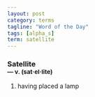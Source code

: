 ```yaml
---
layout: post
category: terms
tagline: "Word of the Day"
tags: [alpha_s]
term: satellite
---
```


<h3>Satellite<br/> <small>&mdash; v. (sat<span>&middot;</span>el<span>&middot;</span>lite)</small></h3>
<p><ol>
<li>having placed a lamp</li>
</ol></p>
